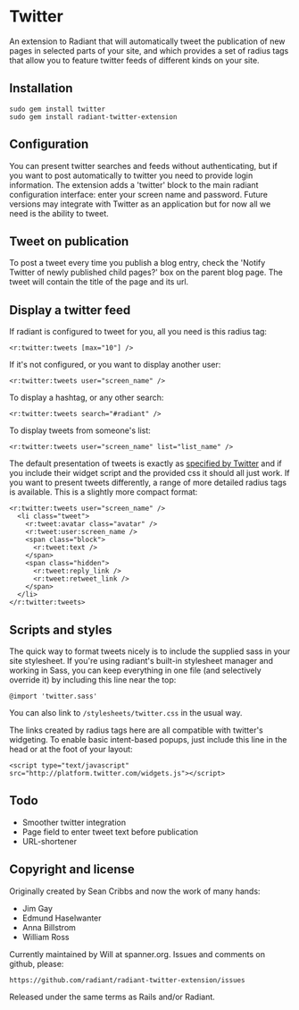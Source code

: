 # Twitter

An extension to Radiant that will automatically tweet the publication of new pages in selected parts of your site, and which provides a set of radius tags that allow you to feature twitter feeds of different kinds on your site.

## Installation

	sudo gem install twitter 
	sudo gem install radiant-twitter-extension

## Configuration

You can present twitter searches and feeds without authenticating, but if you want to post automatically to twitter you need to provide login information. The extension adds a 'twitter' block to the main radiant configuration interface: enter your screen name and password. Future versions may integrate with Twitter as an application but for now all we need is the ability to tweet.

## Tweet on publication

To post a tweet every time you publish a blog entry, check the 'Notify Twitter of newly published child pages?' box on the parent blog page. The tweet will contain the title of the page and its url.

## Display a twitter feed

If radiant is configured to tweet for you, all you need is this radius tag:

	<r:twitter:tweets [max="10"] />
	
If it's not configured, or you want to display another user:

	<r:twitter:tweets user="screen_name" />

To display a hashtag, or any other search:

	<r:twitter:tweets search="#radiant" />

To display tweets from someone's list:

	<r:twitter:tweets user="screen_name" list="list_name" />

The default presentation of tweets is exactly as [specified by Twitter](https://dev.twitter.com/terms/display-guidelines) and if you include their widget script and the provided css it should all just work. If you want to present tweets differently, a range of more detailed radius tags is available. This is a slightly more compact format:

	<r:twitter:tweets user="screen_name" />
	  <li class="tweet">
	    <r:tweet:avatar class="avatar" />
		<r:tweet:user:screen_name />
		<span class="block">
		  <r:tweet:text />
		</span>
		<span class="hidden">
		  <r:tweet:reply_link />
		  <r:tweet:retweet_link />
		</span>
	  </li>
	</r:twitter:tweets>
		
## Scripts and styles 

The quick way to format tweets nicely is to include the supplied sass in your site stylesheet. If you're using radiant's built-in stylesheet manager and working in Sass, you can keep everything in one file (and selectively override it) by including this line near the top:

	@import 'twitter.sass'
	
You can also link to `/stylesheets/twitter.css` in the usual way.

The links created by radius tags here are all compatible with twitter's widgeting. To enable basic intent-based popups, just include this line in the head or at the foot of your layout:

	<script type="text/javascript" src="http://platform.twitter.com/widgets.js"></script>

## Todo

* Smoother twitter integration
* Page field to enter tweet text before publication
* URL-shortener

## Copyright and license

Originally created by Sean Cribbs and now the work of many hands:

* Jim Gay
* Edmund Haselwanter
* Anna Billstrom
* William Ross

Currently maintained by Will at spanner.org. Issues and comments on github, please:

	https://github.com/radiant/radiant-twitter-extension/issues

Released under the same terms as Rails and/or Radiant.



